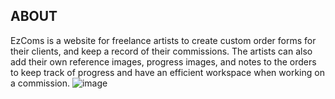 ## ABOUT
EzComs is a website for freelance artists to create custom order forms for their clients, and keep a record of their commissions. The artists can also add their own reference images, progress images, and notes to the orders to keep track of progress and have an efficient workspace when working on a commission.
![image](https://github.com/TammieLiang/Art-Commission-Manager/assets/63375678/9c6fcce5-1ebe-4a10-8599-39fa14ced85e)

